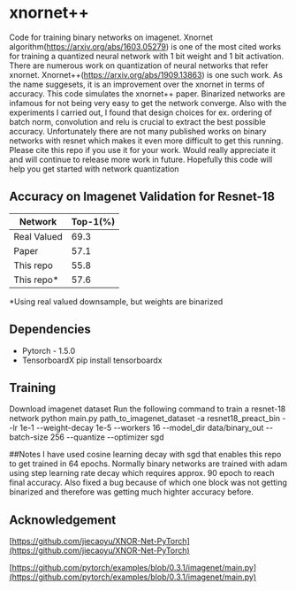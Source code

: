 # xnornet++

Code for training binary networks on imagenet. 
Xnornet algorithm(https://arxiv.org/abs/1603.05279) is one of the most cited works for training a quantized neural network with 1 bit weight and 1 bit activation. There are numerous work on quantization of neural networks that refer xnornet. Xnornet++(https://arxiv.org/abs/1909.13863) is one such work. As the name suggesets, it is an improvement over the xnornet in terms of accuracy. This code simulates the xnornet++ paper. 
Binarized networks are infamous for not being very easy to get the network converge. Also with the experiments I carried out, I found that design choices for ex. ordering of batch norm, convolution and relu is crucial to extract the best possible accuracy. Unfortunately there are not many published works on binary networks with resnet which makes it even more difficult to get this running. Please cite this repo if you use it for your work. Would really appreciate it and will continue to release more work in future.
Hopefully this code will help you get started with network quantization

## Accuracy on Imagenet Validation for Resnet-18
|   Network   | Top-1(%) |
|-------------|----------|
| Real Valued |     69.3 |
| Paper       |     57.1 |
| This repo   |     55.8 |
| This repo*  |     57.6 |

 *Using real valued downsample, but weights are binarized
## Dependencies

 - Pytorch - 1.5.0 
 - TensorboardX
   pip install tensorboardx 
 

## Training

Download imagenet dataset 
Run the following command to train a resnet-18 network 
    python main.py path_to_imagenet_dataset -a resnet18_preact_bin --lr 1e-1 --weight-decay 1e-5 --workers 16 --model_dir data/binary_out --batch-size 256 --quantize --optimizer sgd 

##Notes
I have used cosine learning decay with sgd that enables this repo to get trained in 64 epochs. Normally binary networks are trained with adam using step learning rate decay which requires approx. 90 epoch to reach final accuracy. 
Also fixed a bug because of which one block was not getting binarized and therefore was getting much highter accuracy before. 
## Acknowledgement

[https://github.com/jiecaoyu/XNOR-Net-PyTorch](https://github.com/jiecaoyu/XNOR-Net-PyTorch)

[https://github.com/pytorch/examples/blob/0.3.1/imagenet/main.py](https://github.com/pytorch/examples/blob/0.3.1/imagenet/main.py)

